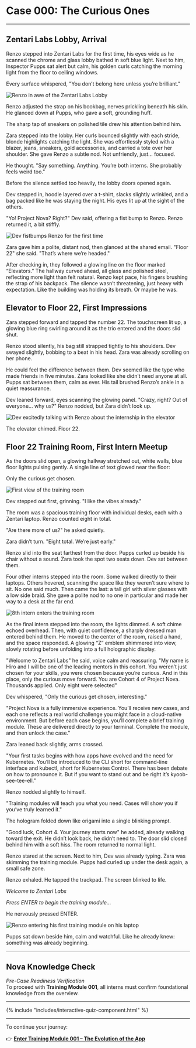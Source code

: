 # Case 000: The Curious Ones

---

## Zentari Labs Lobby, Arrival

Renzo stepped into Zentari Labs for the first time, his eyes wide as he scanned the chrome and glass lobby bathed in soft blue light. Next to him, Inspector Pupps sat alert but calm, his golden curls catching the morning light from the floor to ceiling windows.

Every surface whispered, "You don’t belong here unless you’re brilliant."

![Renzo in awe of the Zentari Labs Lobby](../assets/case-000/scene-1.png)

Renzo adjusted the strap on his bookbag, nerves prickling beneath his skin. He glanced down at Pupps, who gave a soft, grounding huff.

The sharp tap of sneakers on polished tile drew his attention behind him.

Zara stepped into the lobby. Her curls bounced slightly with each stride, blonde highlights catching the light. She was effortlessly styled with a blazer, jeans, sneakers, gold accessories, and carried a tote over her shoulder. She gave Renzo a subtle nod. Not unfriendly, just… focused.

He thought. "Say something. Anything. You’re both interns. She probably feels weird too."

Before the silence settled too heavily, the lobby doors opened again.

Dev stepped in, hoodie layered over a t-shirt, slacks slightly wrinkled, and a bag packed like he was staying the night. His eyes lit up at the sight of the others.

"Yo! Project Nova? Right?" Dev said, offering a fist bump to Renzo. Renzo returned it, a bit stiffly.

![Dev fistbumps Renzo for the first time](../assets/case-000/scene-2.png)

Zara gave him a polite, distant nod, then glanced at the shared email. "Floor 22" she said. "That’s where we’re headed."

After checking in, they followed a glowing line on the floor marked “Elevators.” The hallway curved ahead, all glass and polished steel, reflecting more light than felt natural. Renzo kept pace, his fingers brushing the strap of his backpack. The silence wasn’t threatening, just heavy with expectation. Like the building was holding its breath. Or maybe he was.

## Elevator to Floor 22, First Impressions

Zara stepped forward and tapped the number 22. The touchscreen lit up, a glowing blue ring swirling around it as the trio entered and the doors slid shut.

Renzo stood silently, his bag still strapped tightly to his shoulders. Dev swayed slightly, bobbing to a beat in his head. Zara was already scrolling on her phone.

He could feel the difference between them. Dev seemed like the type who made friends in five minutes. Zara looked like she didn’t need anyone at all. Pupps sat between them, calm as ever. His tail brushed Renzo’s ankle in a quiet reassurance.

Dev leaned forward, eyes scanning the glowing panel. "Crazy, right? Out of everyone… why us?" Renzo nodded, but Zara didn’t look up.

![Dev excitedly talking with Renzo about the internship in the elevator](../assets/case-000/scene-3.png)

The elevator chimed. Floor 22.

## Floor 22 Training Room, First Intern Meetup

As the doors slid open, a glowing hallway stretched out, white walls, blue floor lights pulsing gently. A single line of text glowed near the floor:

Only the curious get chosen.

![First view of the training room](../assets/case-000/scene-4.png)

Dev stepped out first, grinning. "I like the vibes already."

The room was a spacious training floor with individual desks, each with a Zentari laptop. Renzo counted eight in total. 

"Are there more of us?" he asked quietly.

Zara didn’t turn. "Eight total. We’re just early."

Renzo slid into the seat farthest from the door. Pupps curled up beside his chair without a sound. Zara took the spot two seats down. Dev sat between them. 

Four other interns stepped into the room. Some walked directly to their laptops. Others hovered, scanning the space like they weren’t sure where to sit. No one said much. Then came the last: a tall girl with silver glasses with a low side braid. She gave a polite nod to no one in particular and made her way to a desk at the far end.

![8th intern enters the training room](../assets/case-000/scene-5.png)

As the final intern stepped into the room, the lights dimmed. A soft chime echoed overhead. Then, with quiet confidence, a sharply dressed man entered behind them. He moved to the center of the room, raised a hand, and the space responded. A glowing “Z” emblem shimmered into view, slowly rotating before unfolding into a full holographic display.

"Welcome to Zentari Labs" he said, voice calm and reassuring. "My name is Hiro and I will be one of the leading mentors in this cohort. You weren’t just chosen for your skills, you were chosen because you’re curious. And in this place, only the curious move forward. You are Cohort 4 of Project Nova. Thousands applied. Only eight were selected"

Dev whispered, "Only the curious get chosen, interesting."

"Project Nova is a fully immersive experience. You’ll receive new cases, and each one reflects a real world challenge you might face in a cloud-native environment. But before each case begins, you’ll complete a brief training module. These are delivered directly to your terminal. Complete the module, and then unlock the case."

Zara leaned back slightly, arms crossed.

"Your first tasks begins with how apps have evolved and the need for Kubernetes. You’ll be introduced to the CLI short for command-line interface and kubectl, short for Kubernetes Control. There has been debate on how to pronounce it. But if you want to stand out and be right it’s kyoob-see-tee-ell."

Renzo nodded slightly to himself.

"Training modules will teach you what you need. Cases will show you if you’ve truly learned it."

The hologram folded down like origami into a single blinking prompt.

"Good luck, Cohort 4. Your journey starts now" he added, already walking toward the exit. He didn’t look back, he didn’t need to. The door slid closed behind him with a soft hiss. The room returned to normal light.

Renzo stared at the screen. Next to him, Dev was already typing. Zara was skimming the training module. Pupps had curled up under the desk again, a small safe zone.

Renzo exhaled. He tapped the trackpad. The screen blinked to life.

*Welcome to Zentari Labs*

*Press ENTER to begin the training module...*

He nervously pressed ENTER.

![Renzo entering his first training module on his laptop](../assets/case-000/scene-6.png)

Pupps sat down beside him, calm and watchful. Like he already knew: something was already beginning.

---

## Nova Knowledge Check  
*Pre-Case Readiness Verification*  
To proceed with **Training Module 001**, all interns must confirm foundational knowledge from the overview.

---

{% include "includes/interactive-quiz-component.html" %}

---

To continue your journey:

👉 [**Enter Training Module 001 – The Evolution of the App**](../training-modules/tm-001.md)
